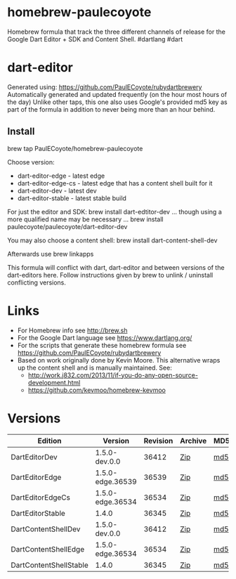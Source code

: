 homebrew-paulecoyote
====================

Homebrew formula that track the three different channels of release for the Google Dart Editor + SDK and Content Shell.  #dartlang #dart

dart-editor
===========

Generated using: https://github.com/PaulECoyote/rubydartbrewery
Automatically generated and updated frequently (on the hour most hours of the day)
Unlike other taps, this one also uses Google's provided md5 key as part of the formula in addition to never being more than an hour behind.

Install
-------
brew tap PaulECoyote/homebrew-paulecoyote

Choose version:
* dart-editor-edge - latest edge
* dart-editor-edge-cs - latest edge that has a content shell built for it
* dart-editor-dev - latest dev
* dart-editor-stable - latest stable build

For just the editor and SDK:
brew install dart-edtitor-dev
... though using a more qualified name may be necessary ...
brew install paulecoyote/paulecoyote/dart-editor-dev

You may also choose a content shell:
brew install dart-content-shell-dev

Afterwards use 
brew linkapps

This formula will conflict with dart, dart-editor and between versions of the dart-editors here.  Follow instructions given by brew to unlink / uninstall conflicting versions.

Links
=====
* For Homebrew info see http://brew.sh
* For the Google Dart language see https://www.dartlang.org/
* For the scripts that generate these homebrew formula see https://github.com/PaulECoyote/rubydartbrewery
* Based on work originally done by Kevin Moore. This alternative wraps up the content shell and is manually maintained.  See: 
    * http://work.j832.com/2013/11/if-you-do-any-open-source-development.html
    * https://github.com/kevmoo/homebrew-kevmoo

Versions
========
| Edition | Version | Revision | Archive | MD5 | Notes |
| ------- | ------- | -------- | ------- | --- | ----- |
| DartEditorDev | 1.5.0-dev.0.0 | 36412 | [Zip](http://storage.googleapis.com/dart-archive/channels/dev/release/36412/editor/darteditor-macos-x64.zip) | [md5](http://storage.googleapis.com/dart-archive/channels/dev/release/36412/editor/darteditor-macos-x64.zip.md5sum) | [Changes](http://storage.googleapis.com/dart-archive/channels/dev/release/latest/changelog.html) |
| DartEditorEdge | 1.5.0-edge.36539 | 36539 | [Zip](http://storage.googleapis.com/dart-archive/channels/be/raw/36539/editor/darteditor-macos-x64.zip) | [md5](http://storage.googleapis.com/dart-archive/channels/be/raw/36539/editor/darteditor-macos-x64.zip.md5sum) | - |
| DartEditorEdgeCs | 1.5.0-edge.36534 | 36534 | [Zip](http://storage.googleapis.com/dart-archive/channels/be/raw/36534/editor/darteditor-macos-x64.zip) | [md5](http://storage.googleapis.com/dart-archive/channels/be/raw/36534/editor/darteditor-macos-x64.zip.md5sum) | - |
| DartEditorStable | 1.4.0 | 36345 | [Zip](http://storage.googleapis.com/dart-archive/channels/stable/release/36345/editor/darteditor-macos-x64.zip) | [md5](http://storage.googleapis.com/dart-archive/channels/stable/release/36345/editor/darteditor-macos-x64.zip.md5sum) | [Changes](http://storage.googleapis.com/dart-archive/channels/stable/release/latest/changelog.html) |
| DartContentShellDev | 1.5.0-dev.0.0 | 36412 | [Zip](http://storage.googleapis.com/dart-archive/channels/dev/release/36412/dartium/content_shell-macos-ia32-release.zip) | [md5](http://storage.googleapis.com/dart-archive/channels/dev/release/36412/dartium/content_shell-macos-ia32-release.zip.md5sum) | - |
| DartContentShellEdge | 1.5.0-edge.36534 | 36534 | [Zip](http://storage.googleapis.com/dart-archive/channels/be/raw/36534/dartium/content_shell-macos-ia32-release.zip) | [md5](http://storage.googleapis.com/dart-archive/channels/be/raw/36534/dartium/content_shell-macos-ia32-release.zip.md5sum) | - |
| DartContentShellStable | 1.4.0 | 36345 | [Zip](http://storage.googleapis.com/dart-archive/channels/stable/release/36345/dartium/content_shell-macos-ia32-release.zip) | [md5](http://storage.googleapis.com/dart-archive/channels/stable/release/36345/dartium/content_shell-macos-ia32-release.zip.md5sum) | - |
